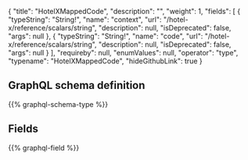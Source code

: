 {
  "title": "HotelXMappedCode",
  "description": "",
  "weight": 1,
  "fields": [
    {
      "typeString": "String!",
      "name": "context",
      "url": "/hotel-x/reference/scalars/string",
      "description": null,
      "isDeprecated": false,
      "args": null
    },
    {
      "typeString": "String!",
      "name": "code",
      "url": "/hotel-x/reference/scalars/string",
      "description": null,
      "isDeprecated": false,
      "args": null
    }
  ],
  "requireby": null,
  "enumValues": null,
  "operator": "type",
  "typename": "HotelXMappedCode",
  "hideGithubLink": true
}
## GraphQL schema definition

{{% graphql-schema-type %}}

## Fields

{{% graphql-field %}}
